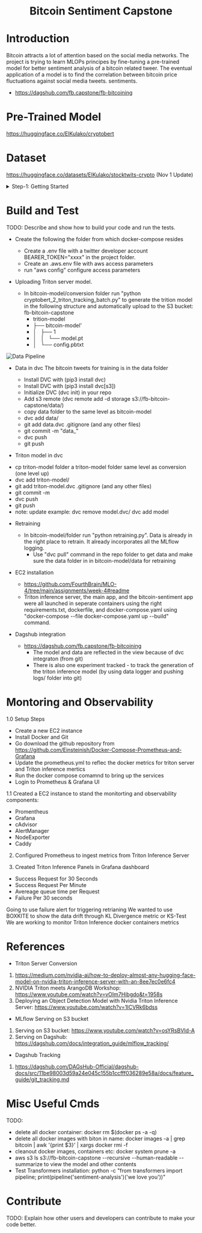 
<h1 align="center" id="heading">Bitcoin Sentiment Capstone</h1>


# Introduction
Bitcoin attracts a lot of attention based on the social media networks.  The project is trying to learn MLOPs principes by fine-tuning a pre-trained model for better sentiment analysis of a bitcoin related tweer.  The eventual application of a model is to find the correlation between bitcoin price fluctuations against social media tweets.
sentiments.

* https://dagshub.com/fb.capstone/fb-bitcoining

# Pre-Trained Model
https://huggingface.co/ElKulako/cryptobert

# Dataset
https://huggingface.co/datasets/ElKulako/stocktwits-crypto (Nov 1 Update)



<details>
    <summary> Step-1: Getting Started </summary>

TODO: Guide users through getting your code up and running on their own system. In this section you can talk about:
1.	Installation process
    Download from Git : 
    - https://github.com/smfb2022/fb-bitcoining
2.	Software dependencies
    - Listed in requirements.txt
3.	Latest releases
4.	API references
    - https://docs.tweepy.org/en/v4.0.1/
    - https://docs.tweepy.org/en/v4.0.1/client.html

</details>

# Build and Test
TODO: Describe and show how to build your code and run the tests.
- Create the following the folder from which docker-compose resides
    * Create a .env file with a twitter developer account BEARER_TOKEN="xxxx" in the project folder.
    * Create an .aws.env file with aws access parameters
    * run "aws config" configure access parameters

- Uploading Triton server model.
    * In bitcoin-model/conversion folder run "python cryptobert_2_triton_tracking_batch.py" to generate the trition model in the following structure and automatically upload to the S3 bucket: fb-bitcoin-capstone
        *  trition-model
        *  ├── bitcoin-model'
        *  │   ├── 1
        *  │   │   └── model.pt
        *  │   └── config.pbtxt


![Data Pipeline](./pictures/DataPipeline.png)


- Data in dvc 
    The bitcoin tweets for training is in the data folder
    * Install DVC with (pip3 install dvc)
    * Install DVC with (pip3 install dvc[s3])
    * Initialize DVC (dvc init) in your repo
    * Add s3 remote (dvc remote add -d storage s3://fb-bitcoin-capstone/data/)
    * copy data folder to the same level as bitcoin-model
    * dvc add data/
    * git add data.dvc .gitignore (and any other files)
    * git commit -m "data_<version>"
    * dvc push
    * git push

- Triton model in dvc
* cp triton-model folder a triton-model folder same level as conversion (one level up) 
* dvc add triton-model/
* git add triton-model.dvc .gitignore (and any other files)
* git commit -m <xxx>
* dvc push
* git push
* note: update example: dvc remove model.dvc/ dvc add model


- Retraining 
    * In bitcoin-model/folder run "python retraining.py".  Data is already in the right place to retrain.  It already incorporates all the MLflow logging.
      - Use "dvc pull" command in the repo folder to get data and make sure the data folder in in bitcoin-model/data for retraining

- EC2 installation
    * https://github.com/FourthBrain/MLO-4/tree/main/assignments/week-4#readme 
    * Triton inference server, the main app, and the bitcoin-sentiment app were all launched in seperate containers using the right requirements.txt, dockerfile, and docker-compose.yaml
     using "docker-compose --file docker-compose.yaml up --build" command. 

- Dagshub integration
    * https://dagshub.com/fb.capstone/fb-bitcoining
        * The model and data are reflected in the view because of dvc integraton (from git)
        * There is also one experiment tracked - to track the generation of the triton inference model (by using data logger and pushing logs/ folder into git)


# Montoring and Observability

1.0 Setup Steps

- Create a new EC2 instance
- Install Docker and Git
- Go download the github repository from https://github.com/Einsteinish/Docker-Compose-Prometheus-and-Grafana
- Update the prometheus.yml to reflec the docker metrics for triton server and Triton inference mertics
- Run the docker compose comamnd to bring up the services
- Login to Prometheus & Grafana UI

1.1 Created a EC2 instance to stand the monitorting and observability components:

- Promentheus
- Grafana
- cAdvisor
- AlertManager
- NodeExporter
- Caddy

2. Configured Prometheus to ingest metrics from Triton Inference Server

3. Created Triton Inference Panels in Grafana dashboard

- Success Request for 30 Seconds
- Success Request Per Minute
- Avereage queue time per Request
- Failure Per 30 seconds

Going to use failure alert for triggering retrianing
We wanted to use BOXKITE to show the data drift through KL Divergence metric or KS-Test
We are working to monitor Triton Inference docker containers metrics


# References
* Triton Server Conversion
1. https://medium.com/nvidia-ai/how-to-deploy-almost-any-hugging-face-model-on-nvidia-triton-inference-server-with-an-8ee7ec0e6fc4
2. NVIDIA Triton meets ArangoDB Workshop: https://www.youtube.com/watch?v=vOIm7Hibgdo&t=1958s
3. Deploying an Object Detection Model with Nvidia Triton Inference Server: https://www.youtube.com/watch?v=1ICVRk6bdss

* MLflow Serving on S3 bucket
1. Serving on S3 bucket: https://www.youtube.com/watch?v=osYRsBVId-A
2. Serving on Dagshub: https://dagshub.com/docs/integration_guide/mlflow_tracking/

* Dagshub Tracking
1. https://dagshub.com/DAGsHub-Official/dagshub-docs/src/11be98003d59a24e045c155b1ccfff036289e58a/docs/feature_guide/git_tracking.md


# Misc Useful Cmds
TODO:
* delete all docker container: docker rm $(docker ps -a -q)
* delete all docker images with biton in name: docker images -a | grep bitcoin | awk '{print $3}' | xargs docker rmi -f
* cleanout docker images, containers etc: docker system prune -a
* aws s3 ls s3://fb-bitcoin-capstone --recursive --human-readable --summarize to view the model and other contents
* Test Transformers installation:
    python -c "from transformers import pipeline; print(pipeline('sentiment-analysis')('we love you'))"

# Contribute
TODO: Explain how other users and developers can contribute to make your code better.



